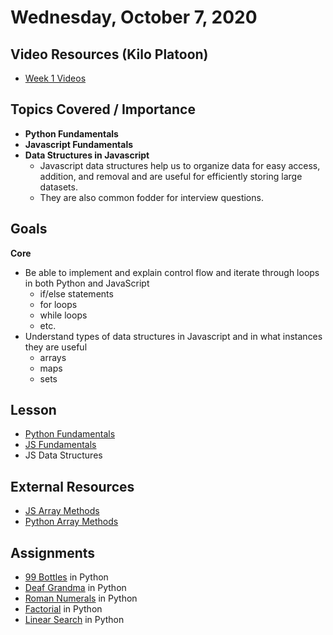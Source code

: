 # Wednesday, October 7, 2020

## Video Resources (Kilo Platoon)
- [Week 1 Videos](https://www.youtube.com/playlist?list=PLu0CiQ7bzwESYJl7C3MPTh64EZP0Od-vW)

## Topics Covered / Importance
- **Python Fundamentals**
- **Javascript Fundamentals**
- **Data Structures in Javascript**
  - Javascript data structures help us to organize data for easy access, addition, and removal and are useful for efficiently storing large datasets.
  - They are also common fodder for interview questions.
​
## Goals
**Core**
- Be able to implement and explain control flow and iterate through loops in both Python and JavaScript
  - if/else statements
  - for loops
  - while loops
  - etc.
- Understand types of data structures in Javascript and in what instances they are useful
  - arrays
  - maps
  - sets
​
## Lesson
- [Python Fundamentals](https://github.com/mikeplatoon/curriculum/blob/master/week-01/lecture-materials/python_fundamentals.md)
- [JS Fundamentals](https://github.com/mikeplatoon/curriculum/blob/master/week-01/lecture-materials/javascript_control_flow.pdf)
- JS Data Structures

## External Resources
- [JS Array Methods](https://developer.mozilla.org/en-US/docs/Web/JavaScript/Reference/Global_Objects/Array)
- [Python Array Methods](https://www.programiz.com/python-programming/methods/list)
​
## Assignments
- [99 Bottles](https://github.com/mikeplatoon/99-Bottles) in Python
- [Deaf Grandma](https://github.com/mikeplatoon/deaf-grandma) in Python
- [Roman Numerals](https://github.com/mikeplatoon/roman-numerals) in Python
- [Factorial](https://github.com/mikeplatoon/factorial) in Python
- [Linear Search](https://github.com/mikeplatoon/linear-search) in Python
